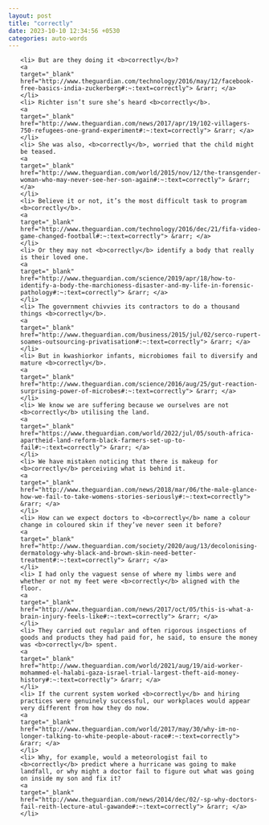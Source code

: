 ```yaml
---
layout: post
title: "correctly"
date: 2023-10-10 12:34:56 +0530
categories: auto-words
---
```

<ol>

    <li> But are they doing it <b>correctly</b>?
    <a 
    target="_blank" 
    href="http://www.theguardian.com/technology/2016/may/12/facebook-free-basics-india-zuckerberg#:~:text=correctly"> &rarr; </a>
    </li>
    <li> Richter isn’t sure she’s heard <b>correctly</b>.
    <a 
    target="_blank" 
    href="http://www.theguardian.com/news/2017/apr/19/102-villagers-750-refugees-one-grand-experiment#:~:text=correctly"> &rarr; </a>
    </li>
    <li> She was also, <b>correctly</b>, worried that the child might be teased.
    <a 
    target="_blank" 
    href="http://www.theguardian.com/world/2015/nov/12/the-transgender-woman-who-may-never-see-her-son-again#:~:text=correctly"> &rarr; </a>
    </li>
    <li> Believe it or not, it’s the most difficult task to program <b>correctly</b>.
    <a 
    target="_blank" 
    href="http://www.theguardian.com/technology/2016/dec/21/fifa-video-game-changed-football#:~:text=correctly"> &rarr; </a>
    </li>
    <li> Or they may not <b>correctly</b> identify a body that really is their loved one.
    <a 
    target="_blank" 
    href="http://www.theguardian.com/science/2019/apr/18/how-to-identify-a-body-the-marchioness-disaster-and-my-life-in-forensic-pathology#:~:text=correctly"> &rarr; </a>
    </li>
    <li> The government chivvies its contractors to do a thousand things <b>correctly</b>.
    <a 
    target="_blank" 
    href="http://www.theguardian.com/business/2015/jul/02/serco-rupert-soames-outsourcing-privatisation#:~:text=correctly"> &rarr; </a>
    </li>
    <li> But in kwashiorkor infants, microbiomes fail to diversify and mature <b>correctly</b>.
    <a 
    target="_blank" 
    href="http://www.theguardian.com/science/2016/aug/25/gut-reaction-surprising-power-of-microbes#:~:text=correctly"> &rarr; </a>
    </li>
    <li> We know we are suffering because we ourselves are not <b>correctly</b> utilising the land.
    <a 
    target="_blank" 
    href="https://www.theguardian.com/world/2022/jul/05/south-africa-apartheid-land-reform-black-farmers-set-up-to-fail#:~:text=correctly"> &rarr; </a>
    </li>
    <li> We have mistaken noticing that there is makeup for <b>correctly</b> perceiving what is behind it.
    <a 
    target="_blank" 
    href="http://www.theguardian.com/news/2018/mar/06/the-male-glance-how-we-fail-to-take-womens-stories-seriously#:~:text=correctly"> &rarr; </a>
    </li>
    <li> How can we expect doctors to <b>correctly</b> name a colour change in coloured skin if they’ve never seen it before?
    <a 
    target="_blank" 
    href="http://www.theguardian.com/society/2020/aug/13/decolonising-dermatology-why-black-and-brown-skin-need-better-treatment#:~:text=correctly"> &rarr; </a>
    </li>
    <li> I had only the vaguest sense of where my limbs were and whether or not my feet were <b>correctly</b> aligned with the floor.
    <a 
    target="_blank" 
    href="http://www.theguardian.com/news/2017/oct/05/this-is-what-a-brain-injury-feels-like#:~:text=correctly"> &rarr; </a>
    </li>
    <li> They carried out regular and often rigorous inspections of goods and products they had paid for, he said, to ensure the money was <b>correctly</b> spent.
    <a 
    target="_blank" 
    href="http://www.theguardian.com/world/2021/aug/19/aid-worker-mohammed-el-halabi-gaza-israel-trial-largest-theft-aid-money-history#:~:text=correctly"> &rarr; </a>
    </li>
    <li> If the current system worked <b>correctly</b> and hiring practices were genuinely successful, our workplaces would appear very different from how they do now.
    <a 
    target="_blank" 
    href="http://www.theguardian.com/world/2017/may/30/why-im-no-longer-talking-to-white-people-about-race#:~:text=correctly"> &rarr; </a>
    </li>
    <li> Why, for example, would a meteorologist fail to <b>correctly</b> predict where a hurricane was going to make landfall, or why might a doctor fail to figure out what was going on inside my son and fix it?
    <a 
    target="_blank" 
    href="http://www.theguardian.com/news/2014/dec/02/-sp-why-doctors-fail-reith-lecture-atul-gawande#:~:text=correctly"> &rarr; </a>
    </li>